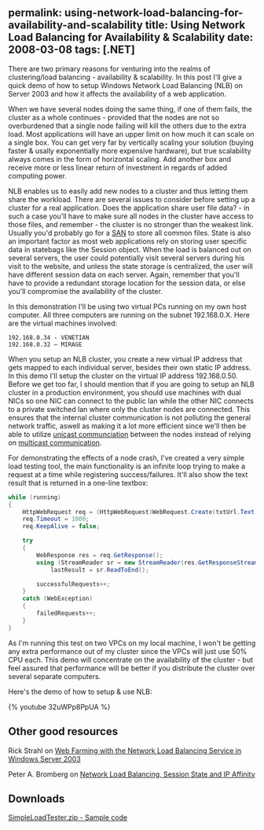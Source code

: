 permalink: using-network-load-balancing-for-availability-and-scalability
title: Using Network Load Balancing for Availability & Scalability
date: 2008-03-08
tags: [.NET]
---
There are two primary reasons for venturing into the realms of clustering/load balancing - availability & scalability. In this post I'll give a quick demo of how to setup Windows Network Load Balancing (NLB) on Server 2003 and how it affects the availability of a web application.

<!-- more -->

When we have several nodes doing the same thing, if one of them fails, the cluster as a whole continues - provided that the nodes are not so overburdened that a single node failing will kill the others due to the extra load. Most applications will have an upper limit on how much it can scale on a single box. You can get very far by vertically scaling your solution (buying faster & usally exponentially more expensive hardware), but true scalability always comes in the form of horizontal scaling. Add another box and receive more or less linear return of investment in regards of added computing power.

NLB enables us to easily add new nodes to a cluster and thus letting them share the workload. There are several issues to consider before setting up a cluster for a real application. Does the application share user file data? - in such a case you'll have to make sure all nodes in the cluster have access to those files, and remember - the cluster is no stronger than the weakest link. Usually you'd probably go for a [SAN](http://en.wikipedia.org/wiki/Storage_area_network) to store all common files. State is also an important factor as most web applications rely on storing user specific data in statebags like the Session object. When the load is balanced out on several servers, the user could potentially visit several servers during his visit to the website, and unless the state storage is centralized, the user will have different session data on each server. Again, remember that you'll have to provide a redundant storage location for the session data, or else you'll compromise the availability of the cluster.

In this demonstration I'll be using two virtual PCs running on my own host computer. All three computers are running on the subnet 192.168.0.X. Here are the virtual machines involved:

```
192.168.0.34 - VENETIAN
192.168.0.32 – MIRAGE
```

When you setup an NLB cluster, you create a new virtual IP address that gets mapped to each individual server, besides their own static IP address. In this demo I'll setup the cluster on the virtual IP address 192.168.0.50. Before we get too far, I should mention that if you are going to setup an NLB cluster in a production environment, you should use machines with dual NICs so one NIC can connect to the public lan while the other NIC connects to a private switched lan where only the cluster nodes are connected. This ensures that the internal cluster communication is not polluting the general network traffic, aswell as making it a lot more efficient since we'll then be able to utilize [unicast communciation](http://en.wikipedia.org/wiki/Unicast) between the nodes instead of relying on [multicast communication](http://en.wikipedia.org/wiki/Multicast).

For demonstrating the effects of a node crash, I've created a very simple load testing tool, the main functionality is an infinite loop trying to make a request at a time while registering success/failures. It'll also show the text result that is returned in a one-line textbox:

```csharp
while (running)
{
	HttpWebRequest req = (HttpWebRequest)WebRequest.Create(txtUrl.Text);
	req.Timeout = 1000;
	req.KeepAlive = false;

	try
	{
		WebResponse res = req.GetResponse();
		using (StreamReader sr = new StreamReader(res.GetResponseStream()))
			lastResult = sr.ReadToEnd();

		successfulRequests++;
	}
	catch (WebException)
	{
		failedRequests++;
	}
}
```

As I'm running this test on two VPCs on my local machine, I won't be getting any extra performance out of my cluster since the VPCs will just use 50% CPU each. This demo will concentrate on the availability of the cluster - but feel assured that performance will be better if you distribute the cluster over several separate computers.

Here's the demo of how to setup & use NLB:


{% youtube 32uWPp8PpUA %}


## Other good resources

Rick Strahl on [Web Farming with the Network Load Balancing Service in Windows Server 2003](http://www.west-wind.com/presentations/loadbalancing/NetworkLoadBalancingWindows2003.asp)

Peter A. Bromberg on [Network Load Balancing, Session State and IP Affinity](http://www.eggheadcafe.com/articles/20020302.asp)

## Downloads

[SimpleLoadTester.zip - Sample code](SimpleLoadTester.zip)